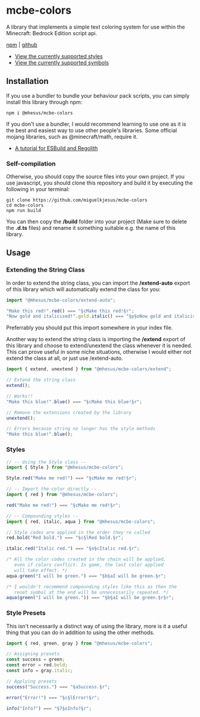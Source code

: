 # mcbe-colors

A library that implements a simple text coloring system for use within the Minecraft: Bedrock Edition script api.

[npm](https://www.npmjs.com/package/@mhesus/mcbe-colors) | [github](https://github.com/miguelkjesus/mcbe-colors)

- [View the currently supported styles](style_codes.md)
- [View the currently supported symbols](symbols.md)

## Installation

If you use a bundler to bundle your behaviour pack scripts, you can simply install this library through npm:

```plaintext
npm i @mhesus/mcbe-colors
```

If you don't use a bundler, I would recommend learning to use one as it is the best and easiest way to use other people's libraries. Some official mojang libraries, such as @minecraft/math, require it.

- [A tutorial for ESBuild and Regolith](https://jaylydev.github.io/posts/bundle-minecraft-scripts-esbuild/)

### Self-compilation

Otherwise, you should copy the source files into your own project. If you use javascript, you should clone this repository and build it by executing the following in your terminal:

```plaintext
git clone https://github.com/miguelkjesus/mcbe-colors
cd mcbe-colors
npm run build
```

You can then copy the **/build** folder into your project (Make sure to delete the **.d.ts** files) and rename it something suitable e.g. the name of this library.

## Usage

### Extending the String Class

In order to extend the string class, you can import the **/extend-auto** export of this library which will automatically extend the class for you:

```ts
import "@mhesus/mcbe-colors/extend-auto";

"Make this red!".red() === "§cMake this red!§r";
"Now gold and italicised!".gold.italic() === "§p§oNow gold and italicised!§r";
```

Preferrably you should put this import somewhere in your index file.

Another way to extend the string class is importing the **/extend** export of this library and choose to extend/unextend the class whenever it is needed. This can prove useful in some niche situations, otherwise I would either not extend the class at all, or just use /extend-auto.

```ts
import { extend, unextend } from "@mhesus/mcbe-colors/extend";

// Extend the string class
extend();

// Works!!
"Make this blue!".blue() === "§cMake this blue!§r";

// Remove the extensions created by the library
unextend();

// Errors because string no longer has the style methods
"Make this blue!".blue();
```

### Styles

```ts
// -- Using the Style class --
import { Style } from "@mhesus/mcbe-colors";

Style.red("Make me red!") === "§cMake me red!§r";
```

```ts
// -- Import the color directly --
import { red } from "@mhesus/mcbe-colors";

red("Make me red!") === "§cMake me red!§r";
```

```ts
// -- Compounding styles --
import { red, italic, aqua } from "@mhesus/mcbe-colors";

// Style codes are applied in the order they're called
red.bold("Red bold.") === "§c§lRed bold.§r";

italic.red("Italic red.") === "§o§cItalic red.§r";

/* All the color codes created in the chain will be applied, 
   even if colors conflict. In game, the last color applied 
   will take effect. */
aqua.green("I will be green.") === "§b§aI will be green.§r";

/* I wouldn't recommend compounding styles like this as then the
   reset symbol at the end will be unnecessarily repeated. */
aqua(green("I will be green.")) === "§b§aI will be green.§r§r";
```

### Style Presets

This isn't necessarily a distinct way of using the library, more is it a useful thing that you can do in addition to using the other methods.

```ts
import { red, green, gray } from "@mhesus/mcbe-colors";

// Assigning presets
const success = green;
const error = red.bold;
const info = gray.italic;

// Applying presets
success("Success.") === "§aSuccess.§r";

error("Error!") === "§c§lError!§r";

info("Info?") === "§7§oInfo?§r";
```

